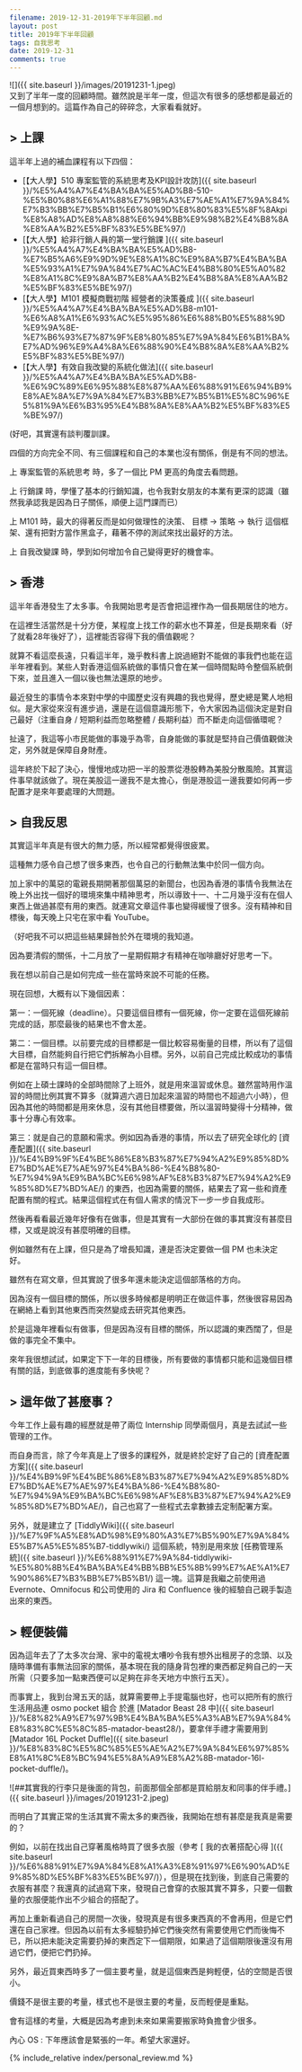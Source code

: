 ```yaml
---
filename: 2019-12-31-2019年下半年回顧.md
layout: post
title: 2019年下半年回顧
tags: 自我思考
date: 2019-12-31
comments: true
---
```


![]({{ site.baseurl }}/images/20191231-1.jpeg)  
又到了半年一度的回顧時間。雖然說是半年一度，但這次有很多的感想都是最近的一個月想到的。這篇作為自己的碎碎念，大家看看就好。

## > 上課

這半年上過的補血課程有以下四個：

* [【大人學】510 專案監管的系統思考及KPI設計攻防]({{ site.baseurl }}/%E5%A4%A7%E4%BA%BA%E5%AD%B8-510-%E5%B0%88%E6%A1%88%E7%9B%A3%E7%AE%A1%E7%9A%84%E7%B3%BB%E7%B5%B1%E6%80%9D%E8%80%83%E5%8F%8Akpi%E8%A8%AD%E8%A8%88%E6%94%BB%E9%98%B2%E4%B8%8A%E8%AA%B2%E5%BF%83%E5%BE%97/)
* [【大人學】給非行銷人員的第一堂行銷課 ]({{ site.baseurl }}/%E5%A4%A7%E4%BA%BA%E5%AD%B8-%E7%B5%A6%E9%9D%9E%E8%A1%8C%E9%8A%B7%E4%BA%BA%E5%93%A1%E7%9A%84%E7%AC%AC%E4%B8%80%E5%A0%82%E8%A1%8C%E9%8A%B7%E8%AA%B2%E4%B8%8A%E8%AA%B2%E5%BF%83%E5%BE%97/)
* [【大人學】M101 模擬商戰初階 經營者的決策養成 ]({{ site.baseurl }}/%E5%A4%A7%E4%BA%BA%E5%AD%B8-m101-%E6%A8%A1%E6%93%AC%E5%95%86%E6%88%B0%E5%88%9D%E9%9A%8E-%E7%B6%93%E7%87%9F%E8%80%85%E7%9A%84%E6%B1%BA%E7%AD%96%E9%A4%8A%E6%88%90%E4%B8%8A%E8%AA%B2%E5%BF%83%E5%BE%97/)
* [【大人學】有效自我改變的系統化做法]({{ site.baseurl }}/%E5%A4%A7%E4%BA%BA%E5%AD%B8-%E6%9C%89%E6%95%88%E8%87%AA%E6%88%91%E6%94%B9%E8%AE%8A%E7%9A%84%E7%B3%BB%E7%B5%B1%E5%8C%96%E5%81%9A%E6%B3%95%E4%B8%8A%E8%AA%B2%E5%BF%83%E5%BE%97/)

(好吧，其實還有談判覆訓課。

四個的方向完全不同、有三個課程和自己的本業也沒有關係，倒是有不同的想法。

上 專案監管的系統思考 時，多了一個比 PM 更高的角度去看問題。

上 行銷課 時，學懂了基本的行銷知識，也令我對女朋友的本業有更深的認識（雖然我承認我是因為日子關係，順便上這門課而已）

上 M101 時，最大的得著反而是如何做理性的決策、 目標 -\> 策略 -\> 執行 這個框架、還有把對方當作黑盒子，藉著不停的測試來找出最好的方法。

上 自我改變課 時，學到如何增加令自己變得更好的機會率。

## > 香港

這半年香港發生了太多事。令我開始思考是否會把這裡作為一個長期居住的地方。

在這裡生活當然是十分方便，某程度上找工作的薪水也不算差，但是長期來看（好了就看28年後好了），這裡能否容得下我的價值觀呢？

就算不看這麼長遠，只看這半年，幾乎教科書上說過絕對不能做的事我們也能在這半年裡看到。某些人對香港這個系統做的事情只會在某一個時間點時令整個系統倒下來，並且進入一個以後也無法還原的地步。

最近發生的事情令本來對中學的中國歷史沒有興趣的我也覺得，歷史總是驚人地相似。是大家從來沒有進步過，還是在這個意識形態下，令大家因為這個決定是對自己最好（注重自身 / 短期利益而忽略整體 / 長期利益）而不斷走向這個循環呢？

扯遠了，我這等小市民能做的事幾乎為零，自身能做的事就是堅持自己價值觀做決定，另外就是保障自身財產。

這年終於下起了決心，慢慢地成功把一半的股票從港股轉為美股分散風險。其實這件事早就該做了。現在美股這一邊我不是太擔心，倒是港股這一邊我要如何再一步配置才是來年要處理的大問題。

## > 自我反思

其實這半年真是有很大的無力感，所以經常都覺得很疲累。

這種無力感令自己想了很多東西，也令自己的行動無法集中於同一個方向。

加上家中的萬惡的電親長期開著那個萬惡的新聞台，也因為香港的事情令我無法在晚上外出找一個好的環境來集中精神思考，所以導致十一、十二月幾乎沒有在個人東西上做過甚麼有用的東西。就連寫文章這件事也變得緩慢了很多。沒有精神和目標後，每天晚上只宅在家中看 YouTube。

（好吧我不可以把這些結果歸咎於外在環境的我知道。

因為要清假的關係，十二月放了一星期假期才有精神在咖啡廳好好思考一下。

我在想以前自己是如何完成一些在當時來說不可能的任務。

現在回想，大概有以下幾個因素：

第一：一個死線（deadline）。只要這個目標有一個死線，你一定要在這個死線前完成的話，那麼最後的結果也不會太差。

第二：一個目標。以前要完成的目標都是一個比較容易衡量的目標，所以有了這個大目標，自然能夠自行把它們拆解為小目標。另外，以前自己完成比較成功的事情都是在當時只有這一個目標。

例如在上碩士課時的全部時間除了上班外，就是用來溫習或休息。雖然當時用作溫習的時間比例其實不算多（就算週六週日加起來溫習的時間也不超過六小時），但因為其他的時間都是用來休息，沒有其他目標要做，所以溫習時變得十分精神，做事十分專心有效率。

第三：就是自己的意願和需求。例如因為香港的事情，所以去了研究全球化的 [資產配置]({{ site.baseurl }}/%E4%B9%9F%E4%BE%86%E8%B3%87%E7%94%A2%E9%85%8D%E7%BD%AE%E7%AE%97%E4%BA%86-%E4%B8%80-%E7%94%9A%E9%BA%BC%E6%98%AF%E8%B3%87%E7%94%A2%E9%85%8D%E7%BD%AE/) 的東西，也因為需要的關係，結果去了寫一些和資產配置有關的程式。結果這個程式在有個人需求的情況下一步一步自我成形。

然後再看看最近幾年好像有在做事，但是其實有一大部份在做的事其實沒有甚麼目標，又或是說沒有甚麼明確的目標。

例如雖然有在上課，但只是為了增長知識，連是否決定要做一個 PM 也未決定好。

雖然有在寫文章，但其實說了很多年還未能決定這個部落格的方向。

因為沒有一個目標的關係，所以很多時候都是明明正在做這件事，然後很容易因為在網絡上看到其他東西而突然變成去研究其他東西。

於是這幾年裡看似有做事，但是因為沒有目標的關係，所以認識的東西闊了，但是做的事完全不集中。

來年我很想試試，如果定下下一年的目標後，所有要做的事情都只能和這幾個目標有關的話，到底做事的進度能有多快呢？

## > 這年做了甚麼事？

今年工作上最有趣的經歷就是帶了兩位 Internship 同學兩個月，真是去試試一些管理的工作。

而自身而言，除了今年真是上了很多的課程外，就是終於定好了自己的 [資產配置方案]({{ site.baseurl }}/%E4%B9%9F%E4%BE%86%E8%B3%87%E7%94%A2%E9%85%8D%E7%BD%AE%E7%AE%97%E4%BA%86-%E4%B8%80-%E7%94%9A%E9%BA%BC%E6%98%AF%E8%B3%87%E7%94%A2%E9%85%8D%E7%BD%AE/)，自己也寫了一些程式去拿數據去定制配署方案。

另外，就是建立了 [TiddlyWiki]({{ site.baseurl }}/%E7%9F%A5%E8%AD%98%E9%80%A3%E7%B5%90%E7%9A%84%E5%B7%A5%E5%85%B7-tiddlywiki/) 這個系統，特別是用來放 [任務管理系統]({{ site.baseurl }}/%E6%88%91%E7%9A%84-tiddlywiki-%E5%80%8B%E4%BA%BA%E4%BB%BB%E5%8B%99%E7%AE%A1%E7%90%86%E7%B3%BB%E7%B5%B1/) 這一塊。這算是我繼之前使用過 Evernote、Omnifocus 和公司使用的 Jira 和 Confluence 後的經驗自己親手製造出來的東西。

## > 輕便裝備

因為這年去了了太多次台灣、家中的電視太嘈吵令我有想外出租房子的念頭、以及隨時準備有事無法回家的關係，基本現在我的隨身背包裡的東西都足夠自己的一天所需（只要多加一點東西便可以足夠在非冬天地方中旅行五天）。

而事實上，我到台灣五天的話，就算需要帶上手提電腦也好，也可以把所有的旅行生活用品連 osmo pocket 組合 於進 [Matador Beast 28 中]({{ site.baseurl }}/%E8%82%A9%E7%97%9B%E4%BA%BA%E5%A3%AB%E7%9A%84%E8%83%8C%E5%8C%85-matador-beast28/)，要拿伴手禮才需要用到 [Matador 16L Pocket Duffle]({{ site.baseurl }}/%E8%83%8C%E5%8C%85%E5%AE%A2%E7%9A%84%E6%97%85%E8%A1%8C%E8%BC%94%E5%8A%A9%E8%A2%8B-matador-16l-pocket-duffle/)。

![##其實我的行李只是後面的背包，前面那個全部都是買給朋友和同事的伴手禮。]({{ site.baseurl }}/images/20191231-2.jpeg)

而明白了其實正常的生活其實不需太多的東西後，我開始在想有甚麼是我真是需要的？

例如，以前在找出自己穿著風格時買了很多衣服（參考 [ 我的衣著搭配心得 ]({{ site.baseurl }}/%E6%88%91%E7%9A%84%E8%A1%A3%E8%91%97%E6%90%AD%E9%85%8D%E5%BF%83%E5%BE%97/)），但是現在找到後，到底自己需要的衣服有甚麼？我還真的試過寫下來，發現自己會穿的衣服其實不算多，只要一個數量的衣服便能作出不少組合的搭配了。

再加上重新看過自己的房間一次後，發現真是有很多東西真的不會再用，但是它們還在自己家裡。但因為以前有太多經驗扔掉它們後突然有需要使用它們而後悔不已，所以把未能決定需要扔掉的東西定下一個期限，如果過了這個期限後還沒有用過它們，便把它們扔掉。

另外，最近買東西時多了一個主要考量，就是這個東西是夠輕便，佔的空間是否很小。

價錢不是很主要的考量，樣式也不是很主要的考量，反而輕便是重點。

會有這樣的考量，大概是因為考慮到未來如果需要搬家時負擔會少很多。

內心 OS : 下年應該會是緊張的一年。希望大家還好。

{% include_relative index/personal_review.md %}
